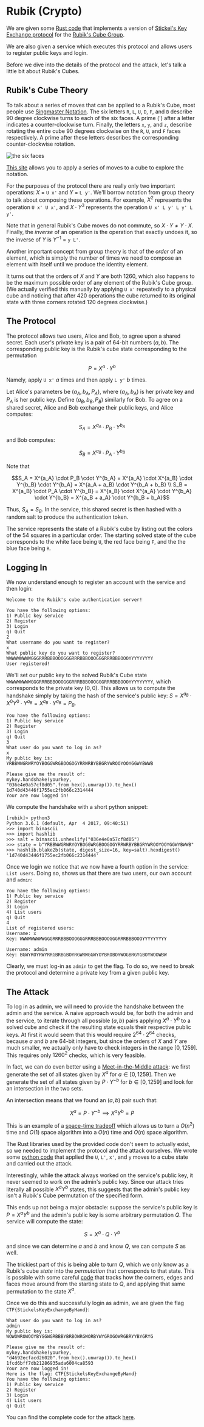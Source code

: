 # Rubik (Crypto)

We are given some [Rust code](handshake.rs) that implements a version of [Stickel's Key Exchange protocol](https://en.wikipedia.org/wiki/Non-commutative_cryptography#Stickel.E2.80.99s_key_exchange_protocol) for the [Rubik's Cube Group](https://en.wikipedia.org/wiki/Rubik%27s_Cube_group).

We are also given a service which executes this protocol and allows users to register public keys and login.

Before we dive into the details of the protocol and the attack, let's talk a little bit about Rubik's Cubes.

## Rubik's Cube Theory

To talk about a series of moves that can be applied to a Rubik's Cube, most people use [Singmaster Notation](https://en.wikipedia.org/wiki/Rubik%27s_Cube#Move_notation). The six letters `R`, `L`, `U`, `D`, `F`, and `B` describe 90 degree clockwise turns to each of the six faces. A prime (') after a letter indicates a counter-clockwise turn. Finally, the letters `x`, `y`, and `z`, describe rotating the entire cube 90 degrees clockwise on the `R`, `U`, and `F` faces respectively. A prime after these letters describes the corresponding counter-clockwise rotation.

![the six faces](images/singmaster.jpg)

[This site](https://ruwix.com/the-rubiks-cube/notation/) allows you to apply a series of moves to a cube to explore the notation.

For the purposes of the protocol there are really only two important operations: $`X`$ = `U x'` and $`Y`$ = `L y'`. We'll borrow notation from group theory to talk about composing these operations. For example, $`X^2`$ represents the operation `U x' U x'`, and $`X \cdot Y^3`$ represents the operation `U x' L y' L y' L y'`.

Note that in general Rubik's Cube moves do not commute, so $`X \cdot Y \neq Y \cdot X`$. Finally, the _inverse_ of an operation is the operation that exactly undoes it, so the inverse of $`Y`$ is $`Y^{-1}`$ = `y L'`.

Another important concept from group theory is that of the _order_ of an element, which is simply the number of times we need to compose an element with itself until we produce the identity element.

It turns out that the orders of $`X`$ and $`Y`$ are both 1260, which also happens to be the maximum possible order of any element of the Rubik's Cube group. (We actually verified this manually by applying `U x'` repeatedly to a physical cube and noticing that after 420 operations the cube returned to its original state with three corners rotated 120 degrees clockwise.)

## The Protocol

The protocol allows two users, Alice and Bob, to agree upon a shared secret. Each user's private key is a pair of 64-bit numbers $`(a, b)`$. The corresponding public key is the Rubik's cube state corresponding to the permutation
```math
P = X^a  \cdot Y^b
```

Namely, apply `U x'` $`a`$ times and then apply `L y'` $`b`$ times.

Let Alice's parameters be $`(a_A, b_A, P_A)`$, where $`(a_A, b_A)`$ is her private key and $`P_A`$ is her public key. Define $`(a_B, b_B, P_B)`$ similarly for Bob. To agree on a shared secret, Alice and Bob exchange their public keys, and Alice computes:
```math
S_A = X^{a_A}  \cdot P_B \cdot Y^{b_A}
```

and Bob computes:

```math
S_B = X^{a_B}  \cdot P_A \cdot Y^{b_B}
```
Note that

```math
S_A = X^{a_A}  \cdot P_B \cdot Y^{b_A} = X^{a_A}  \cdot X^{a_B}  \cdot Y^{b_B} \cdot Y^{b_A} = X^{a_A + a_B} \cdot Y^{b_A + b_B} \\

S_B = X^{a_B}  \cdot P_A \cdot Y^{b_B} = X^{a_B}  \cdot X^{a_A}  \cdot Y^{b_A} \cdot Y^{b_B} = X^{a_B + a_A} \cdot Y^{b_B + b_A}
```

Thus, $`S_A = S_B`$. In the service, this shared secret is then hashed with a random salt to produce the authentication token.

The service represents the state of a Rubik's cube by listing out the colors of the 54 squares in a particular order. The starting solved state of the cube corresponds to the white face being `U`, the red face being `F`, and the the blue face being `R`.

## Logging In

We now understand enough to register an account with the service and then login:

```
Welcome to the Rubik's cube authentication server!

You have the following options:
1) Public key service
2) Register
3) Login
q) Quit
2
What username do you want to register?
x
What public key do you want to register?
WWWWWWWWWGGGRRRBBBOOOGGGRRRBBBOOOGGGRRRBBBOOOYYYYYYYYY
User registered!
```
We'll set our public key to the solved Rubik's Cube state `WWWWWWWWWGGGRRRBBBOOOGGGRRRBBBOOOGGGRRRBBBOOOYYYYYYYYY`, which corresponds to the private key $`(0,0)`$. This allows us to compute the handshake simply by taking the hash of the service's public key: $`S = X^{a_B} \cdot X^0Y^0 \cdot Y^{a_B} = X^{a_B} \cdot Y^{a_B} = P_B`$.

```
You have the following options:
1) Public key service
2) Register
3) Login
q) Quit
3
What user do you want to log in as?
x
My public key is:
YRBBWWGRWRYOYBOGGWRGBOOGOGYRRWRBYBBGRYWROOYOOYGGWYBWWB

Please give me the result of:
mykey.handshake(yourkey, "036e4e0a57cf8d05".from_hex().unwrap()).to_hex()
1d740d43446f1755ec2fb066c2314444
Your are now logged in!
```
We compute the handshake with a short python snippet:
```
[rubik]> python3
Python 3.6.1 (default, Apr  4 2017, 09:40:51)
>>> import binascii
>>> import hashlib
>>> salt = binascii.unhexlify("036e4e0a57cf8d05")
>>> state = b"YRBBWWGRWRYOYBOGGWRGBOOGOGYRRWRBYBBGRYWROOYOOYGGWYBWWB"
>>> hashlib.blake2b(state, digest_size=16, key=salt).hexdigest()
'1d740d43446f1755ec2fb066c2314444'
```
Once we login we notice that we now have a fourth option in the service: `List users`. Doing so, shows us that there are two users, our own account and `admin`:
```
You have the following options:
1) Public key service
2) Register
3) Login
4) List users
q) Quit
4
List of registered users:
Username: x
Key: WWWWWWWWWGGGRRRBBBOOOGGGRRRBBBOOOGGGRRRBBBOOOYYYYYYYYY

Username: admin
Key: BGWYROYRWYRRGBRBGBOYRGWRWGGWYOYBROBOYWOGBRGYGBOYWOOWBW
```

Clearly, we must log-in as `admin` to get the flag. To do so, we need to break the protocol and determine a private key from a given public key.

## The Attack

To log in as admin, we will need to provide the handshake between the admin and the service. A naive approach would be, for both the admin and the service, to iterate through all possible $`(a, b)`$ pairs applying $`X^a \cdot Y^b`$ to a solved cube and check if the resulting state equals their respective public keys. At first it would seem that this would require $`2^{64} \cdot 2^{64}`$ checks, because $`a`$ and $`b`$ are 64-bit integers, but since the orders of $`X`$ and $`Y`$ are much smaller, we actually only have to check integers in the range $`[0, 1259]`$. This requires only $`1260^2`$ checks, which is very feasible.

In fact, we can do even better using a [Meet-in-the-Middle attack](https://en.wikipedia.org/wiki/Meet-in-the-middle_attack): we first generate the set of all states given by $`X^a`$ for $`a \in [0, 1259]`$. Then we generate the set of all states given by $`P \cdot Y^{-b}`$ for $`b \in [0, 1259]`$ and look for an intersection in the two sets.

An intersection means that we found an $`(a,b)`$ pair such that:

```math
X^a = P \cdot Y^{-b} \implies X^a Y^b = P
```
This is an example of a [space-time tradeoff](https://en.wikipedia.org/wiki/Space%E2%80%93time_tradeoff) which allows us to turn a $`O(n^2)`$ time and $`O(1)`$ space algorithm into a $`O(n)`$ time and $`O(n)`$ space algorithm.

The Rust libraries used by the provided code don't seem to actually exist, so we needed to implement the protocol and the attack ourselves. We wrote some [python code](meet_middle.py#L5) that applied the `U`, `L'`, `x'`, and `y` moves to a cube state and carried out the attack.

Interestingly, while the attack always worked on the service's public key, it never seemed to work on the admin's public key. Since our attack tries literally all possible $`X^a Y^b`$ states, this suggests that the admin's public key isn't a Rubik's Cube permutation of the specified form.

This ends up not being a major obstacle: suppose the service's public key is $`P = X^a Y^b`$ and the admin's public key is some arbitrary permutation $`Q`$. The service will compute the state:

```math
S = X^a \cdot Q \cdot Y^b
```

and since we can determine $`a`$ and $`b`$ and know $`Q`$, we can compute $`S`$ as well.

The trickiest part of this is being able to turn $`Q`$, which we only know as a Rubik's cube _state_ into the _permutation_ that corresponds to that state. This is possible with some careful [code](meet_middle.py#L217) that tracks how the corners, edges and faces move around from the starting state to $`Q`$, and applying that same permutation to the state $`X^a`$.

Once we do this and successfully login as admin, we are given the flag `CTF{StickelsKeyExchangeByHand}`:

```
What user do you want to log in as?
admin
My public key is:
WOWOWROWOOYBYGGWGRBBBYBRBOWRGWORBYWYGROGOWRGBRYYBYGRYG

Please give me the result of:
mykey.handshake(yourkey, "d4692ecfacd26020".from_hex().unwrap()).to_hex()
1fcd6bff7db21286935ada6004ca8593
Your are now logged in!
Here is the flag: CTF{StickelsKeyExchangeByHand}
You have the following options:
1) Public key service
2) Register
3) Login
4) List users
q) Quit
```

You can find the complete code for the attack [here](meet_middle.py).
